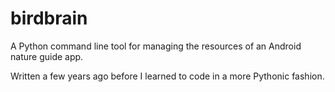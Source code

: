 # birdbrain

A Python command line tool for managing the resources of an Android nature guide app. 

Written a few years ago before I learned to code in a more Pythonic fashion.
